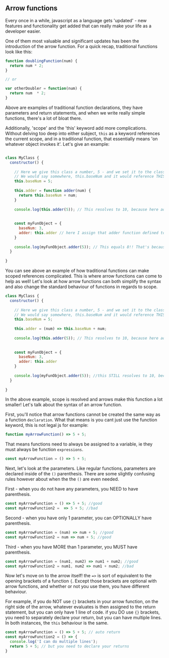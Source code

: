 ## Arrow functions

Every once in a while, javascript as a language gets 'updated' - new features and functionality get added that can really make your life as a developer easier.

One of them most valuable and significant updates has been the introduction of the arrow function. For a quick recap, traditional
functions look like this:


```js
function doublingFunction(num) {
  return num * 2;
}

// or

var otherDoubler = function(num) {
  return num  * 2;
}

```

Above are examples of traditional function declarations, they have parameters and return statements, and when we write really simple functions, there's a lot of bloat there.

Additionally, 'scope' and the 'this' keyword add more complications. Without delving too deep into either subject, `this` as a keyword references the current scope, and in a traditional function, that essentially means 'on whatever object invokes it'. Let's give an example:


```js

class MyClass {
  constructor() {
    
    // Here we give this class a number, 5 - and we set it to the class variable basenum. To access this in the class
    // We would say somewhere, this.baseNum and it would reference THIS particular property
    this.baseNum = 5;
    
    this.adder = function adder(num) {
      return this.baseNum + num;
    }
    
    console.log(this.adder(5)); // This resolves to 10, because here adder references 'this' as the classes this
    
    
    const myFunObject = {
      baseNum: 3,
      adder: this.adder // here I assign that adder function defined to this object's property
    }
    
    console.log(myFunObject.adder(5)); // This equals 8!! That's because the 'this' inside of adder references the object it was assigned to! 
  }
  
}

```

You can see above an example of how traditional functions can make scoped references complicated. This is where arrow 
functions can come to help as well! Let's look at how arrow functions can both simplify the syntax and also change the standard behaviour of functions in regards to scope.

```js
class MyClass {
  constructor() {
    
    // Here we give this class a number, 5 - and we set it to the class variable baseNum. To access this in the class
    // We would say somewhere, this.baseNum and it would reference THIS particular property
    this.baseNum = 5;
    
    this.adder = (num) => this.baseNum + num;
    
    console.log(this.adder(5)); // This resolves to 10, because here adder references 'this' as the classes this
    
    
    const myFunObject = {
      baseNum: 3,
      adder: this.adder
    }
    
    console.log(myFunObject.adder(5)); //this STILL resolves to 10, because the reference to 'this' is still the class version. 
  }
  
}
```

In the above example, scope is resolved and arrows make this function a lot smaller! Let's talk about the syntax of an arrow function.

First, you'll notice that arrow functions cannot be created the same way as a function `declaration`. What that means is you
cant just use the function keyword, this is not legal js for example: 

```js
function myArrowFunction() => 5 + 5;
```

That means functions need to always be assigned to a variable, ie they must always be function `expressions`.

```js
const myArrowFunction = () => 5 + 5;
```

Next, let's look at the parameters. Like regular functions, parameters are declared inside of the `()` parenthesis. 
There are some slightly confusing rules however about when the the `()` are even needed.

First - when you do not have any parameters, you NEED to have parenthesis.

```js
const myArrowFunction = () => 5 + 5; //good
const myArrowFunction2 =  => 5 + 5; //bad
```

Second - when you have only 1 parameter, you can OPTIONALLY have parenthesis.

```js
const myArrowFunction = (num) => num + 5; //good
const myArrowFunction2 = num => num + 5; //good
```

Third - when you have MORE than 1 parameter, you MUST have parenthesis.

```js
const myArrowFunction = (num1, num2) => num1 + num2; //good
const myArrowFunction2 = num1, num2 => num1 + num2; //bad
```

Now let's move on to the arrow itself! the `=>` is sort of equivalent to the opening brackets of a function `{`.
Except those brackets are optional with arrow functions, and whether or not you use them, you have different behaviour.

For example, if you do NOT use `{}` brackets in your arrow function, on the right side of the arrow, whatever evaluates 
is then assigned to the return statement, but you can only have 1 line of code. if you DO use `{}` brackets, you need to 
separately declare your return, but you can have multiple lines. In both instances, the `this` behaviour is the same.


```js
const myArrowFunction = () => 5 + 5; // auto return
const myArrowFunction2 = () => {
  console.log('I can do multiple lines');
  return 5 + 5; // but you need to declare your returns
} 
```
